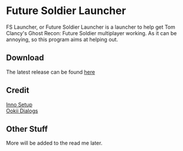 # Future Soldier Launcher  
FS Launcher, or Future Soldier Launcher is a launcher to help get Tom Clancy's Ghost Recon: Future Soldier multiplayer working. As it can be annoying, so this program aims at helping out.  
## Download
The latest release can be found [here](https://github.com/KilLo445/FS-Launcher/releases/latest)  
  
## Credit
[Inno Setup](https://jrsoftware.org/isinfo.php)  
[Ookii Dialogs](https://github.com/ookii-dialogs/ookii-dialogs-wpf)
  
## Other Stuff
More will be added to the read me later.

